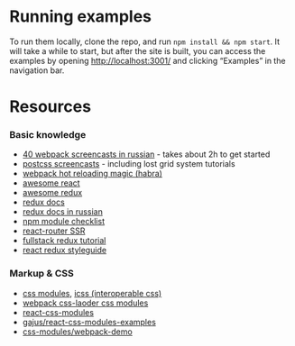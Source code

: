 # Running examples

To run them locally, clone the repo, and run `npm install && npm start`. It will
take a while to start, but after the site is built, you can access the examples
by opening [http://localhost:3001/](http://localhost:3001/) and clicking
“Examples” in the navigation bar.

# Resources

### Basic knowledge

* [40 webpack screencasts in russian](https://learn.javascript.ru/webpack-screencast) - takes about 2h to get started
* [postcss screencasts](https://www.youtube.com/watch?v=yv83dcT97Wk&list=PLLnpHn493BHFvjZzyYrQP0RTsG-Al7j9m) - including lost grid system tutorials
* [webpack hot reloading magic (habra)](http://habrahabr.ru/company/Voximplant/blog/270593/)
* [awesome react](https://github.com/enaqx/awesome-react)
* [awesome redux](https://github.com/xgrommx/awesome-redux)
* [redux docs](http://rackt.org/redux/)
* [redux docs in russian](https://github.com/rajdee/redux-in-russian)
* [npm module checklist](https://github.com/bahmutov/npm-module-checklist)
* [react-router SSR](https://github.com/rackt/react-router/blob/master/docs/guides/advanced/ServerRendering.md)
* [fullstack redux tutorial](http://teropa.info/blog/2015/09/10/full-stack-redux-tutorial.html)
* [react redux styleguide](https://github.com/ghengeveld/react-redux-styleguide)

### Markup & CSS

* [css modules](https://github.com/css-modules/css-modules), [icss (interoperable css)](https://github.com/css-modules/icss)
* [webpack css-laoder css modules](https://github.com/webpack/css-loader#css-modules)
* [react-css-modules](https://github.com/gajus/react-css-modules)
* [gajus/react-css-modules-examples](https://github.com/gajus/react-css-modules-examples)
* [css-modules/webpack-demo](https://github.com/css-modules/webpack-demo)
